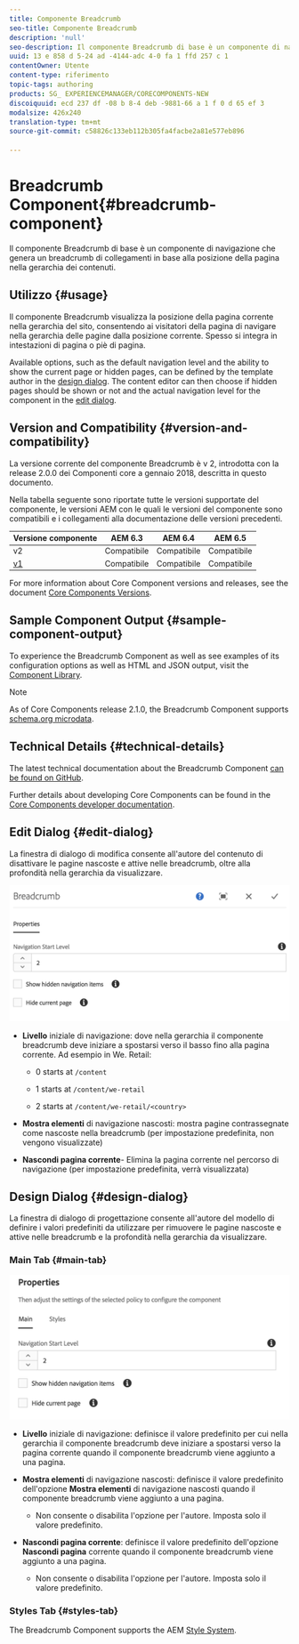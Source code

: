 ```yaml
---
title: Componente Breadcrumb
seo-title: Componente Breadcrumb
description: 'null'
seo-description: Il componente Breadcrumb di base è un componente di navigazione che genera un breadcrumb di collegamenti in base alla posizione della pagina nella gerarchia dei contenuti.
uuid: 13 e 858 d 5-24 ad -4144-adc 4-0 fa 1 ffd 257 c 1
contentOwner: Utente
content-type: riferimento
topic-tags: authoring
products: SG_ EXPERIENCEMANAGER/CORECOMPONENTS-NEW
discoiquuid: ecd 237 df -08 b 8-4 deb -9881-66 a 1 f 0 d 65 ef 3
modalsize: 426x240
translation-type: tm+mt
source-git-commit: c58826c133eb112b305fa4facbe2a81e577eb896

---
```



# Breadcrumb Component{#breadcrumb-component}

Il componente Breadcrumb di base è un componente di navigazione che genera un breadcrumb di collegamenti in base alla posizione della pagina nella gerarchia dei contenuti.

## Utilizzo {#usage}

Il componente Breadcrumb visualizza la posizione della pagina corrente nella gerarchia del sito, consentendo ai visitatori della pagina di navigare nella gerarchia delle pagine dalla posizione corrente. Spesso si integra in intestazioni di pagina o piè di pagina.

Available options, such as the default navigation level and the ability to show the current page or hidden pages, can be defined by the template author in the [design dialog](#design-dialog). The content editor can then choose if hidden pages should be shown or not and the actual navigation level for the component in the [edit dialog](#edit-dialog).

## Version and Compatibility {#version-and-compatibility}

La versione corrente del componente Breadcrumb è v 2, introdotta con la release 2.0.0 dei Componenti core a gennaio 2018, descritta in questo documento.

Nella tabella seguente sono riportate tutte le versioni supportate del componente, le versioni AEM con le quali le versioni del componente sono compatibili e i collegamenti alla documentazione delle versioni precedenti.

| Versione componente | AEM 6.3 | AEM 6.4 | AEM 6.5 |
|--- |--- |--- |--- |
| v2 | Compatibile | Compatibile | Compatibile |
| [v1](breadcrumb-v1.md) | Compatibile | Compatibile | Compatibile |

For more information about Core Component versions and releases, see the document [Core Components Versions](versions.md).

## Sample Component Output {#sample-component-output}

To experience the Breadcrumb Component as well as see examples of its configuration options as well as HTML and JSON output, visit the [Component Library](http://opensource.adobe.com/aem-core-wcm-components/library/breadcrumb.html).

>[!NOTE]
>
>As of Core Components release 2.1.0, the Breadcrumb Component supports [schema.org microdata](https://schema.org/BreadcrumbList).

## Technical Details {#technical-details}

The latest technical documentation about the Breadcrumb Component [can be found on GitHub](https://github.com/adobe/aem-core-wcm-components/blob/master/content/src/content/jcr_root/apps/core/wcm/components/breadcrumb/v2/breadcrumb).

Further details about developing Core Components can be found in the [Core Components developer documentation](developing.md).

## Edit Dialog {#edit-dialog}

La finestra di dialogo di modifica consente all&#39;autore del contenuto di disattivare le pagine nascoste e attive nelle breadcrumb, oltre alla profondità nella gerarchia da visualizzare.

![](assets/screen_shot_2018-01-12at124250.png)

* **Livello** iniziale di navigazione: dove nella gerarchia il componente breadcrumb deve iniziare a spostarsi verso il basso fino alla pagina corrente. Ad esempio in We. Retail:

   * 0 starts at `/content`

   * 1 starts at `/content/we-retail`
   * 2 starts at `/content/we-retail/<country>`

* **Mostra elementi** di navigazione nascosti: mostra pagine contrassegnate come nascoste nella breadcrumb (per impostazione predefinita, non vengono visualizzate)
* **Nascondi pagina corrente**- Elimina la pagina corrente nel percorso di navigazione (per impostazione predefinita, verrà visualizzata)

## Design Dialog {#design-dialog}

La finestra di dialogo di progettazione consente all&#39;autore del modello di definire i valori predefiniti da utilizzare per rimuovere le pagine nascoste e attive nelle breadcrumb e la profondità nella gerarchia da visualizzare.

### Main Tab {#main-tab}

![](assets/screen_shot_2018-01-12at124437.png)

* **Livello** iniziale di navigazione: definisce il valore predefinito per cui nella gerarchia il componente breadcrumb deve iniziare a spostarsi verso la pagina corrente quando il componente breadcrumb viene aggiunto a una pagina.
* **Mostra elementi** di navigazione nascosti: definisce il valore predefinito dell&#39;opzione **Mostra elementi** di navigazione nascosti quando il componente breadcrumb viene aggiunto a una pagina.

   * Non consente o disabilita l&#39;opzione per l&#39;autore. Imposta solo il valore predefinito.

* **Nascondi pagina corrente**: definisce il valore predefinito dell&#39;opzione **Nascondi pagina** corrente quando il componente breadcrumb viene aggiunto a una pagina.

   * Non consente o disabilita l&#39;opzione per l&#39;autore. Imposta solo il valore predefinito.

### Styles Tab {#styles-tab}

The Breadcrumb Component supports the AEM [Style System](authoring.md#component-styling).